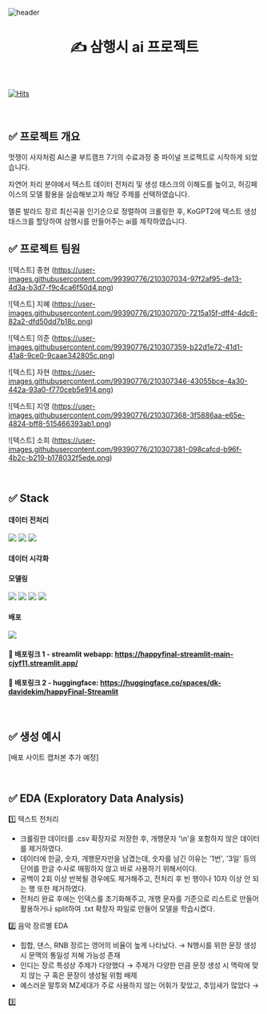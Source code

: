 ![header](https://capsule-render.vercel.app/api?type=waving&color=6FC7E1&height=130&section=header&fontSize=35)
<header> 
<h1> ✍️ 삼행시 ai 프로젝트 </h1>
</header>

[![Hits](https://hits.seeyoufarm.com/api/count/incr/badge.svg?url=https%3A%2F%2Fgithub.com%2FhappyFinal%2Fproject&count_bg=%2379C83D&title_bg=%23555555&icon=&icon_color=%23E7E7E7&title=visits&edge_flat=false)](https://hits.seeyoufarm.com)

<br>

## ✅ 프로젝트 개요

멋쟁이 사자처럼 AI스쿨 부트캠프 7기의 수료과정 중 파이널 프로젝트로 시작하게 되었습니다.

자연어 처리 분야에서 텍스트 데이터 전처리 및 생성 태스크의 이해도를 높이고, 허깅페이스의 모델 활용을 실습해보고자 해당 주제를 선택하였습니다.

멜론 발라드 장르 최신곡을 인기순으로 정렬하여 크롤링한 후, KoGPT2에 텍스트 생성 태스크를 할당하여 삼행시를 만들어주는 ai를 제작하였습니다.


## ✅ 프로젝트 팀원


![텍스트] 종현 (https://user-images.githubusercontent.com/99390776/210307034-97f2af95-de13-4d3a-b3d7-f9c4ca6f50d4.png)

![텍스트] 지혜 (https://user-images.githubusercontent.com/99390776/210307070-7215a15f-dff4-4dc6-82a2-dfd50dd7b18c.png)

![텍스트] 의준 (https://user-images.githubusercontent.com/99390776/210307359-b22d1e72-41d1-41a8-9ce0-9caae342805c.png)

![텍스트] 자현 (https://user-images.githubusercontent.com/99390776/210307346-43055bce-4a30-442a-93a0-f770ceb5e914.png)

![텍스트] 지영 (https://user-images.githubusercontent.com/99390776/210307368-3f5886aa-e65e-4824-bff8-515466393ab1.png)

![텍스트] 소희 (https://user-images.githubusercontent.com/99390776/210307381-098cafcd-b96f-4b2c-b219-b178032f5ede.png)



<br>

## ✅ Stack

#### 데이터 전처리
<img src="https://img.shields.io/badge/Numpy-013243?style=for-the-badge&logo=numpy&logoColor=white"> <img src="https://img.shields.io/badge/Pandas-150458?style=for-the-badge&logo=pandas&logoColor=white"> 
<img src="https://img.shields.io/badge/KonlPy-ED1C24?style=for-the-badge&logo=Python&logoColor=white"> 

#### 데이터 시각화



#### 모델링
<img src="https://img.shields.io/badge/Python-3776AB?style=for-the-badge&logo=Python&logoColor=white">  <img src="https://img.shields.io/badge/Google Colab-F9AB00?style=for-the-badge&logo=google colab&logoColor=white"> <img src="https://img.shields.io/badge/Pytorch-EE4C2C?style=for-the-badge&logo=pytorch&logoColor=white"> <img src="https://img.shields.io/badge/Keras-D00000?style=for-the-badge&logo=keras&logoColor=white">

#### 배포
<img src="https://img.shields.io/badge/Streamlit-FF4B4B?style=for-the-badge&logo=streamlit&logoColor=white">

#### 🔗 배포링크 1 - streamlit webapp: https://happyfinal-streamlit-main-cjyf11.streamlit.app/

#### 🔗 배포링크 2 - huggingface: https://huggingface.co/spaces/dk-davidekim/happyFinal-Streamlit


<br>


## ✅ 생성 예시

[배포 사이트 캡처본 추가 예정]


<br>



## ✅ EDA (Exploratory Data Analysis)

1️⃣ 텍스트 전처리

- 크롤링한 데이터를 .csv 확장자로 저장한 후, 개행문자 '\n'을 포함하지 않은 데이터를 제거하였다.
- 데이터에 한글, 숫자, 개행문자만을 남겼는데, 숫자를 남긴 이유는 '1번', '3일' 등의 단어를 한글 수사로 매핑하지 않고 바로 사용하기 위해서이다.
- 공백이 2회 이상 반복될 경우에도 제거해주고, 전처리 후 빈 행이나 10자 이상 안 되는 행 또한 제거하였다.
- 전처리 완료 후에는 인덱스를 초기화해주고, 개행 문자를 기준으로 리스트로 만들어 활용하거나 split하여 .txt 확장자 파일로 만들어 모델을 학습시켰다.

2️⃣ 음악 장르별 EDA

- 힙합, 댄스, RNB 장르는 영어의 비율이 높게 나타났다. → N행시를 위한 문장 생성 시 문맥의 통일성 저해 가능성 존재
- 인디는 장르 특성상 주제가 다양했다 → 주제가 다양한 만큼 문장 생성 시 맥락에 맞지 않는 구 혹은 문장이 생성될 위험 배제
- 예스러운 말투와 MZ세대가 주로 사용하지 않는 어휘가 잦았고, 추임새가 많았다 →




3️⃣







